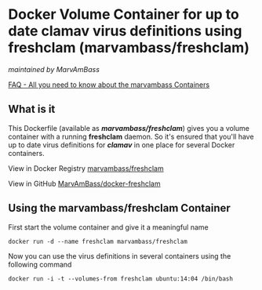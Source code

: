 # Docker Volume Container for up to date clamav virus definitions using freshclam (marvambass/freshclam)
_maintained by MarvAmBass_

[FAQ - All you need to know about the marvambass Containers](https://marvin.im/docker-faq-all-you-need-to-know-about-the-marvambass-containers/)

## What is it

This Dockerfile (available as ___marvambass/freshclam___) gives you a volume container with a running __freshclam__ daemon. So it's ensured that you'll have up to date virus definitions for ___clamav___ in one place for several Docker containers.

View in Docker Registry [marvambass/freshclam](https://registry.hub.docker.com/u/marvambass/freshclam/)

View in GitHub [MarvAmBass/docker-freshclam](https://github.com/MarvAmBass/docker-freshclam)

## Using the marvambass/freshclam Container 

First start the volume container and give it a meaningful name

    docker run -d --name freshclam marvambass/freshclam

Now you can use the virus definitions in several containers using the following command

    docker run -i -t --volumes-from freshclam ubuntu:14:04 /bin/bash
